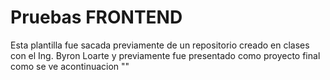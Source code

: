# Pruebas FRONTEND
Esta plantilla fue sacada previamente de un repositorio creado en clases con el Ing. Byron Loarte
y previamente fue presentado como proyecto final como se ve acontinuacion ""


